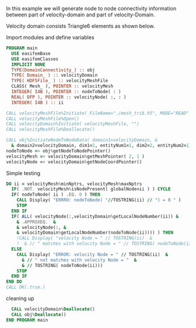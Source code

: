 In this example we will generate node to node connectivity information between part of velocity-domain and part of velocity-Domain.

Velocity domain consists Triangle6 elements as shown below.

Import modules and define variables

```fortran
PROGRAM main
  USE easifemBase
  USE easifemClasses
  IMPLICIT NONE
  TYPE(DomainConnectivity_) :: obj
  TYPE( Domain_ ) :: velocityDomain
  TYPE( HDF5File_ ) :: velocityMeshFile
  CLASS( Mesh_ ), POINTER :: velocityMesh
  INTEGER( I4B ), POINTER :: nodeToNode( : )
  REAL( DFP ), POINTER :: velocityNode( :, : )
  INTEGER( I4B ) :: ii
```

```fortran
CALL velocityMeshFile%Initiate( FileName="./mesh_tri6.h5", MODE="READ" )
CALL velocityMeshFile%Open()
CALL velocityDomain%Initiate( velocityMeshFile, "")
CALL velocityMeshFile%Deallocate()
```

```fortran
CALL obj%InitiateNodeToNodeData( domain1=velocityDomain, &
  & domain2=velocityDomain, dim1=2, entityNum1=1, dim2=2, entityNum2=1)
nodeToNode => obj%getNodeToNodePointer()
velocityMesh => velocityDomain%getMeshPointer( 2, 1 )
velocityNode => velocityDomain%getNodeCoordPointer()
```

Simple testing

```fortran
DO ii = velocityMesh%minNptrs, velocityMesh%maxNptrs
  IF( .NOT. velocityMesh%isNodePresent( globalNode=ii ) ) CYCLE
  IF( nodeToNode( ii ) .EQ. 0 ) THEN
    CALL Display( "ERRRO: nodeToNode( "//TOSTRING(ii) // ") = 0 " )
    STOP
  END IF
  IF( ALL( velocityNode(:,velocityDomain%getLocalNodeNumber(ii)) &
    & .APPROXEQ.  &
    & velocityNode(:, &
    & velocityDomain%getLocalNodeNumber(nodeToNode(ii)))) ) THEN
    !CALL Display( "velocity Node = " // TOSTRING(ii)  &
    !  & // " matches with velocity Node = " // TOSTRING( nodeToNode(ii)))
  ELSE
    CALL Display( "ERROR: velocity Node = " // TOSTRING(ii)  &
      & // " not matches with velocity Node = "  &
      & // TOSTRING( nodeToNode(ii)))
    STOP
  END IF
END DO
CALL OK(.true.)
```

cleaning up

```fortran
  CALL velocityDomain%Deallocate()
  CALL obj%Deallocate()
END PROGRAM main
```
